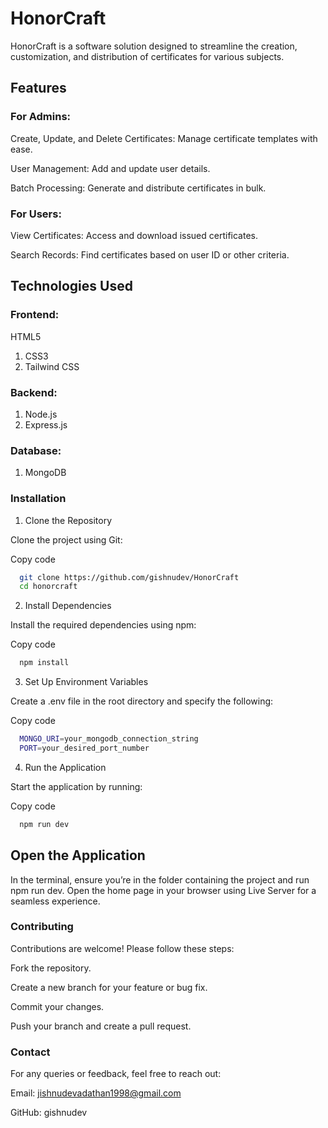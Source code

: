 # HonorCraft
 HonorCraft is a software solution designed to streamline the creation, customization, and distribution of certificates for various subjects. 
## Features
### For Admins:

Create, Update, and Delete Certificates: Manage certificate templates with ease.

User Management: Add and update user details.

Batch Processing: Generate and distribute certificates in bulk.

### For Users:

View Certificates: Access and download issued certificates.

Search Records: Find certificates based on user ID or other criteria.

## Technologies Used

### Frontend:

HTML5
1. CSS3
2. Tailwind CSS

### Backend:

1. Node.js
2. Express.js

### Database:

1. MongoDB

### Installation
1. Clone the Repository
   
Clone the project using Git:

Copy code
```bash
  git clone https://github.com/gishnudev/HonorCraft
  cd honorcraft
```


2. Install Dependencies
   
Install the required dependencies using npm:

Copy code

```bash
  npm install

```


3. Set Up Environment Variables
   
Create a .env file in the root directory and specify the following:

Copy code

```bash
  MONGO_URI=your_mongodb_connection_string
  PORT=your_desired_port_number

```

4. Run the Application

Start the application by running:

Copy code

```bash
  npm run dev

```

## Open the Application
In the terminal, ensure you’re in the folder containing the project and run npm run dev.
Open the home page in your browser using Live Server for a seamless experience.

### Contributing
Contributions are welcome! Please follow these steps:

Fork the repository.

Create a new branch for your feature or bug fix.

Commit your changes.

Push your branch and create a pull request.

### Contact

For any queries or feedback, feel free to reach out:

Email: jishnudevadathan1998@gmail.com

GitHub: gishnudev
